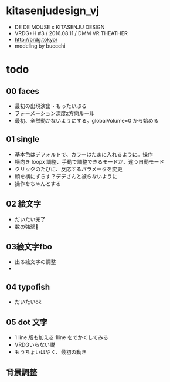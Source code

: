 # kitasenjudesign_vj

* DE DE MOUSE x KITASENJU DESIGN
* VRDG+H #3 / 2016.08.11 / DMM VR THEATHER
* http://brdg.tokyo/
* modeling by buccchi


# todo
## 00 faces
* 最初の出現演出・もったいぶる
* フォーメーション深度z方向ルール
* 最初、全然動かないようにする。globalVolume=0 から始める

## 01 single
* 基本色はデフォルトで、カラーはたまに入れるように。操作
* 横向き loopx 調整、手動で調整できるモードか、違う自動モード
* クリックのたびに、反応するパラメータを変更
* 顔を横にずらす？デデさんと被らないように
* 操作をちゃんとする

## 02 絵文字
* だいたい完了
* 数の強弱 


## 03絵文字fbo
* 出る絵文字の調整
* 

## 04 typofish
* だいたいok


## 05 dot 文字
* 1 line 版も加える 1line をでかくしてみる
* VRDGいらない説
* もうちょいはやく、最初の動き

## 背景調整
